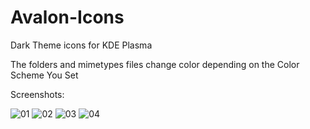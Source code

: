 # Avalon-Icons
Dark Theme icons for KDE Plasma


The folders and mimetypes files change color depending on the Color Scheme You Set 



Screenshots:

![01](https://github.com/xkain/Avalon-Icons/assets/93977698/06903891-48de-4a82-b8a3-752501437b16)
![02](https://github.com/xkain/Avalon-Icons/assets/93977698/ae7e8fe0-d587-4586-8803-86529fd80c2a)
![03](https://github.com/xkain/Avalon-Icons/assets/93977698/da07aea9-1c63-4814-a1f0-50f56b58a7d0)
![04](https://github.com/xkain/Avalon-Icons/assets/93977698/8625b850-9632-44f8-a31e-e49834c9c5f3)
